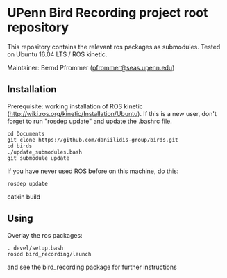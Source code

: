 # UPenn Bird Recording project root repository

This repository contains the relevant ros packages as submodules.
Tested on Ubuntu 16.04 LTS / ROS kinetic.

Maintainer: Bernd Pfrommer (pfrommer@seas.upenn.edu)

## Installation

Prerequisite: working installation of ROS kinetic
(http://wiki.ros.org/kinetic/Installation/Ubuntu). If this is a new
user, don't forget to run "rosdep update" and update the .bashrc file.

	cd Documents
	git clone https://github.com/daniilidis-group/birds.git
	cd birds
	./update_submodules.bash
	git submodule update

If you have never used ROS before on this machine, do this:

	rosdep update

catkin build

## Using

Overlay the ros packages:

	. devel/setup.bash
	roscd bird_recording/launch

and see the bird_recording package for further instructions
	
